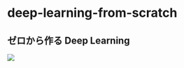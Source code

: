 # deep-learning-from-scratch
## ゼロから作る Deep Learning

![](https://user-images.githubusercontent.com/57211829/79737556-74d7e500-8336-11ea-92bc-b7bba75eb043.png)
